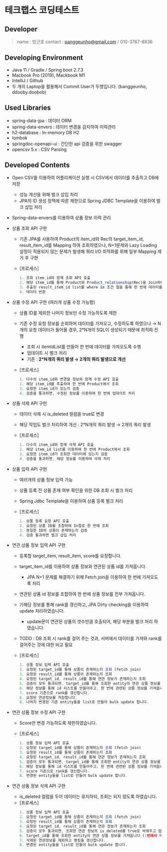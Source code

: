 # 테크랩스 코딩테스트

## Developer

> name : 방근호
contact : panggeunho@gmail.com / 010-3767-8836
>

## Developing Environment

- Java 11 / Gradle / Spring boot 2.7.3
- Macbook Pro (2019), Mackbook M1
- IntelliJ / Github
- 두 개의 Laptop을 활용해서 Commit User가 두명입니다. (banggeunho, ddooby.doobob)

## Used Libraries

- spring-data-jpa : 데이터 ORM
- spring-data-envers : 데이터 변경을 감지하여 이력관리
- h2-database : In-memory DB H2
- lombok
- springdoc-openapi-ui : 간단한 api 검증을 위한 swagger
- opencsv 5.x : CSV Parsing

## Developed Contents

- Open CSV를 이용하여 어플리케이션 실행 시 CSV에서 데이터를 추출하고 DB에 저장
    - 성능 개선을 위해 벌크 삽입 처리
    - JPA의 ID 생성 정책에 따른 제한으로 Spring JDBC Template을 이용하여 벌크 삽입 처리

- Spring-data-envers를 이용하여 상품 정보 이력 관리

- 상품 조회 API 구현
    - 기존 JPA를 사용하여 Product의 item_id와 Rec의 target_item_id, result_item_id를 Mapping 하여 조회하였으나, N+1문제와 Lazy Loading 설정이 적용되지 않는 문제가 발생해 쿼리 I/O 최적화를 위해 일부 Mapping 제거 후 구현
    - [프로세스]

        ```jsx
        1. 조회 item_id와 함께 조회 API 호출
        2. 해당 item_id를 통해 Product와 Product_relationship(Rec)을 Join하여 조회
        3. 추출된 result_item_id list를 where in 조건 절을 통해 한 번에 데이터를 조회
        4. 데이터 반환
        ```


- 상품 수정 API 구현 (여러개 상품 수정 가능함)
    - 상품 ID를 제외한 나머지 정보만 수정 가능하도록 제한
    - 기존 수정 요청 정보를 순회하며 데이터를 가져오고, 수정하도록 하였으나 → N개의 요청 데이터가 들어올 경우, 2*N개의 SQL이 생성되기 때문에 최적화 진행
        - 조회 시 itemIdList를 만들어 한 번에 데이터를 가져오도록 수행
        - 업데이트 시 벌크 처리
        - 기존 : **2*N개의 쿼리 발생 → 2개의 쿼리 발생으로 개선**
    - [프로세스]

        ```jsx
        1. 다수의 item_id와 변경할 정보와 함께 수정 API 호출
        2. 해당 item_id를 추출하여 한 번에 Product에서 조회
        3. 요청한 item_id가 있는지 검증
        4. 검증을 통과하면, 수정된 정보를 이용하여 한 번에 업데이트 처리
        ```


- 상품 삭제 API 구현
    - 데이터 삭제 시 is_deleted 컬럼을 true로 변경
    - 해당 작업도 벌크 처리하여 개선 : 2*N개의 쿼리 발생 → 2개의 쿼리 발생
    - [프로세스]

        ```jsx
        1. 다수의 item_id와 함께 삭제 API 호출
        2. 해당 item_id list를 이용하여 한 번에 Product에서 조회
        3. 요청한 item_id가 조회한 데이터에 있는지 검증
        4. 검증을 통과하면, 해당 정보를 이용하여 삭제 처리
        ```

- 상품 입력 API 구현
    - 여러개의 상품 정보 입력 가능
    - 상품 등록 전 상품 존재 여부 확인을 위한 DB 조회 시 벌크 처리
    - Spring Jdbc Template을 이용하여 상품 등록 벌크 처리
    - [프로세스]

        ```jsx
        1. 상품 등록 요청 API 호출
        2. 요청된 상품 ID를 조합하여 In절로 한 번에 조회
        3. 동일한 ID의 상품이 존재하는지 검증
        4. 검증 통과하면 벌크 삽입 처리 
        ```


- 연관 상품 정보 입력 API 구현
    - 등록할 target_item, result_item, score를 요청합니다.
    - target_item_id를 이용하여 상품 정보와 연관된 상품 id를 가져옵니다.
        - JPA N+1 문제를 해결하기 위해 Fetch join을 이용하여 한 번에 가져오도록 처리
    - 연관된 상품 id 정보를 조합하여 한 번에 상품 정보를 전부 가져옵니다.
    - 기해당 정보를 통해 rank를 갱신하고, JPA Dirty checking을 이용하여 update 처리하였습니다.
        - update문이 연관된 상품의 갯수만큼 호출되어, 해당 부분을 벌크 처리 하였습니다.
    - TODO : DB 조회 시 rank를 걸어 주는 것과, 서버에서 데이터를 가져와 rank를 걸어주는 것에 대한 비교 필요
    - [프로세스]

        ```jsx
        1. 상품 정보 입력 API 호출
        2. 요청된 target_id를 통해 상품이 존재하는지 조회 (fetch join)
        3. 요청된 result_id를 통해 상품이 존재하는지 조회
        4. 요청된 target_id, result_id를 통해 연관 정보가 존재하는지 조회
        5. 검증이 모두 통과되면, target_id를 통해 조회한 entity의 연관 상품 정보를 가져옵니다. (1번에서 미리 가져옴)
        6. 해당 정보를 통해 id 리스트를 만들어주고, 한 번에 관련된 상품 정보를 가져옵니다.
        7. score 기준으로 rank를 갱신합니다.
        8. 요청된 연관정보를 저장합니다.
        8. 나머지 변경된 기존 entity들을 list로 만들어 bulk update 합니다.
        ```


- 연관 상품 정보 수정 API 구현
    - Score만 변경 가능하도록 제한하였습니다.
    - [프로세스]

        ```jsx
        1. 상품 정보 입력 API 호출
        2. 요청된 target_id를 통해 상품이 존재하는지 조회 (fetch join)
        3. 요청된 result_id를 통해 상품이 존재하는지 조회
        4. 요청된 target_id, result_id를 통해 연관 정보가 존재하는지 조회
        5. 검증이 모두 통과되면, target_id를 통해 조회한 entity의 연관 상품 정보를 가져옵니다.(1번에서 미리 가져옴)
        6. 해당 정보를 통해 id 리스트를 만들어주고, 한 번에 관련된 상품 정보를 가져옵니다.
        7. score 기준으로 rank를 갱신합니다.
        8. 변경된 entity들을 list로 만들어 bulk update 합니다.
        ```


- 연관 상품 정보 삭제 API 구현
    - is_deleted 컬럼을 두어 데이터는 유지하되, 조회는 되지 않도록 하였습니다.
    - [프로세스]
        ```jsx
        1. 상품 정보 입력 API 호출
        2. 요청된 target_id를 통해 상품이 존재하는지 조회 (fetch join)
        3. 요청된 result_id를 통해 상품이 존재하는지 조회
        4. 요청된 target_id, result_id를 통해 연관 정보가 존재하는지 조회
        5. 검증이 모두 통과되면, 조회한 연관 정보의 is_deleted를 true로 바꿔주고 업데이트합니다.
        6. target_id를 통해 조회한 entity의 연관 상품 정보를 가져옵니다.(1번에서 미리 가져옴)
        7. 삭제된 연관정보를 제외하고 랭킹을 갱신합니다.
        8. 변경된 entity들을 list로 만들어 bulk update 합니다.
        ```